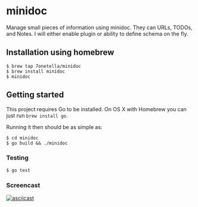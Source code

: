 # minidoc

Manage small pieces of information using minidoc. They can URLs, TODOs, and Notes. I will either enable plugin or ability to 
define schema on the fly. 

## Installation using homebrew
```console
$ brew tap 7onetella/minidoc
$ brew install minidoc
$ minidoc
```

## Getting started

This project requires Go to be installed. On OS X with Homebrew you can just run `brew install go`.

Running it then should be as simple as:

```console
$ cd minidoc
$ go build && ./minidoc
```

### Testing

```console
$ go test 
```

### Screencast
[![asciicast](https://asciinema.org/a/MoSChtTE6KuLhzg4w0TJl8Puv.svg)](https://asciinema.org/a/MoSChtTE6KuLhzg4w0TJl8Puv)